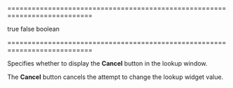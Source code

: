 <!--**
/*-------------------------------------------
    Auto-generated file. Do not modify.
-------------------------------------------

**-->
===========================================================================
<!--default-->true<!--/default-->
<!--custom_default_for_windows_phone_8-->false<!--/custom_default_for_windows_phone_8-->
<!--type-->boolean<!--/type-->
===========================================================================

<!--shortDescription-->
Specifies whether to display the **Cancel** button in the lookup window.
<!--/shortDescription-->

<!--fullDescription-->
The **Cancel** button cancels the attempt to change the lookup widget value.


<!--/fullDescription-->